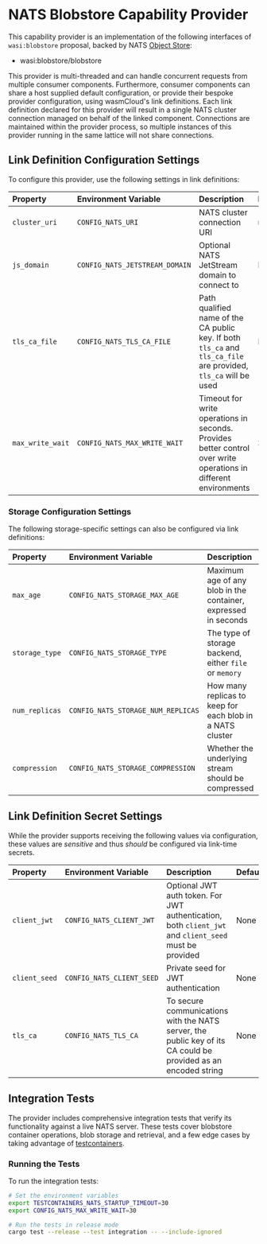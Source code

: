 # NATS Blobstore Capability Provider

This capability provider is an implementation of the following interfaces of `wasi:blobstore` proposal, backed by NATS [Object Store](https://docs.nats.io/nats-concepts/jetstream/obj_store):

- wasi:blobstore/blobstore

This provider is multi-threaded and can handle concurrent requests from multiple consumer components. Furthermore, consumer components can share a host supplied default configuration, or provide their bespoke provider configuration, using wasmCloud's link definitions. Each link definition declared for this provider will result in a single NATS cluster connection managed on behalf of the linked component. Connections are maintained within the provider process, so multiple instances of this provider running in the same lattice will not share connections.

## Link Definition Configuration Settings

To configure this provider, use the following settings in link definitions:

| **Property**    | **Environment Variable** | **Description**                                                                                                | **Default** |
|:----------------|:------------------------|:--------------------------------------------------------------------------------------------------------------|:------------|
| `cluster_uri`   | `CONFIG_NATS_URI`      | NATS cluster connection URI                                                                                    | `nats://0.0.0.0:4222` |
| `js_domain`     | `CONFIG_NATS_JETSTREAM_DOMAIN` | Optional NATS JetStream domain to connect to                                                           | None |
| `tls_ca_file`   | `CONFIG_NATS_TLS_CA_FILE` | Path qualified name of the CA public key. If both `tls_ca` and `tls_ca_file` are provided, `tls_ca` will be used | None |
| `max_write_wait` | `CONFIG_NATS_MAX_WRITE_WAIT` | Timeout for write operations in seconds. Provides better control over write operations in different environments | `30` |

### Storage Configuration Settings

The following storage-specific settings can also be configured via link definitions:

| **Property**    | **Environment Variable** | **Description**                                                                    | **Default** |
|:----------------|:------------------------|:----------------------------------------------------------------------------------|:------------|
| `max_age`       | `CONFIG_NATS_STORAGE_MAX_AGE` | Maximum age of any blob in the container, expressed in seconds              | `315,569,520` (10 years) |
| `storage_type`  | `CONFIG_NATS_STORAGE_TYPE` | The type of storage backend, either `file` or `memory`                         | `file` |
| `num_replicas`  | `CONFIG_NATS_STORAGE_NUM_REPLICAS` | How many replicas to keep for each blob in a NATS cluster             | `1` |
| `compression`   | `CONFIG_NATS_STORAGE_COMPRESSION` | Whether the underlying stream should be compressed                       | `false` |

## Link Definition Secret Settings

While the provider supports receiving the following values via configuration, these values are _sensitive_ and thus _should_ be configured via link-time secrets.

| **Property**  | **Environment Variable** | **Description**                                                                                    | **Default** |
|:--------------|:-----------------------|:--------------------------------------------------------------------------------------------------|:------------|
| `client_jwt`  | `CONFIG_NATS_CLIENT_JWT` | Optional JWT auth token. For JWT authentication, both `client_jwt` and `client_seed` must be provided | None |
| `client_seed` | `CONFIG_NATS_CLIENT_SEED` | Private seed for JWT authentication                                                              | None |
| `tls_ca`      | `CONFIG_NATS_TLS_CA` | To secure communications with the NATS server, the public key of its CA could be provided as an encoded string | None |

## Integration Tests

The provider includes comprehensive integration tests that verify its functionality against a live NATS server. These tests cover blobstore container operations, blob storage and retrieval, and a few edge cases by taking advantage of [testcontainers](https://testcontainers.org/).

### Running the Tests

To run the integration tests:

```bash
# Set the environment variables
export TESTCONTAINERS_NATS_STARTUP_TIMEOUT=30
export CONFIG_NATS_MAX_WRITE_WAIT=30

# Run the tests in release mode
cargo test --release --test integration -- --include-ignored
```
